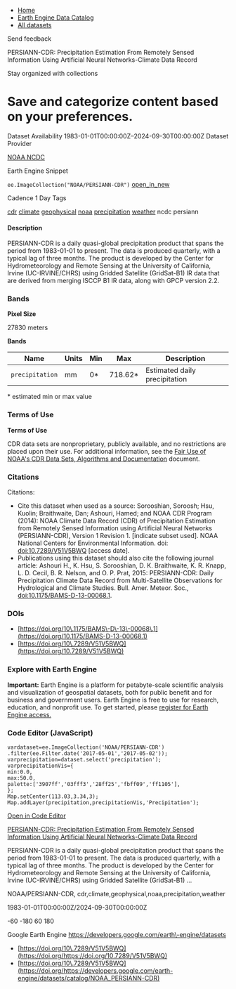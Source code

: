 



* [Home](https://developers.google.com/)
* [Earth Engine Data Catalog](https://developers.google.com/earth-engine/datasets)
* [All datasets](https://developers.google.com/earth-engine/datasets/catalog)





 
 
 Send feedback
 
 

PERSIANN\-CDR: Precipitation Estimation From Remotely Sensed Information Using Artificial Neural Networks\-Climate Data Record


 
 Stay organized with collections
 

 
 Save and categorize content based on your preferences.
================================================================================================================================================================================================================================








Dataset Availability
1983\-01\-01T00:00:00Z–2024\-09\-30T00:00:00Z
Dataset Provider


[NOAA NCDC](https://doi.org/10.7289/V51V5BWQ)



Earth Engine Snippet


`ee.ImageCollection("NOAA/PERSIANN-CDR")` 
[open\_in\_new](https://code.earthengine.google.com/?scriptPath=Examples:Datasets/NOAA/NOAA_PERSIANN-CDR)





Cadence
1 Day
Tags


[cdr](/earth-engine/datasets/tags/cdr)
[climate](/earth-engine/datasets/tags/climate)
[geophysical](/earth-engine/datasets/tags/geophysical)
[noaa](/earth-engine/datasets/tags/noaa)
[precipitation](/earth-engine/datasets/tags/precipitation)
[weather](/earth-engine/datasets/tags/weather)
ncdc
persiann








#### Description



PERSIANN\-CDR is a daily quasi\-global precipitation product
that spans the period from 1983\-01\-01 to present. The data is
produced quarterly, with a typical lag of three months. The product
is developed by the Center for Hydrometeorology and Remote Sensing
at the University of California, Irvine (UC\-IRVINE/CHRS) using
Gridded Satellite (GridSat\-B1\) IR data that are derived from merging
ISCCP B1 IR data, along with GPCP version 2\.2\.





### Bands



**Pixel Size**
  
27830 meters



**Bands**




| Name | Units | Min | Max | Description |
| --- | --- | --- | --- | --- |
| `precipitation` | mm | 0\* | 718\.62\* | Estimated daily precipitation |


 \* estimated min or max value


### Terms of Use


**Terms of Use**


CDR data sets are nonproprietary, publicly available,
and no restrictions are placed upon their use. For additional information,
see the [Fair Use of NOAA's CDR Data Sets, Algorithms and Documentation](https://www.ncdc.noaa.gov/sites/default/files/cdr-documentation/UseAgreement_0.pdf)
document.




### Citations



Citations:
* Cite this dataset when used as a source: Sorooshian, Soroosh;
Hsu, Kuolin; Braithwaite, Dan; Ashouri, Hamed; and NOAA CDR Program
(2014\): NOAA Climate Data Record (CDR) of Precipitation Estimation
from Remotely Sensed Information using Artificial Neural Networks
(PERSIANN\-CDR), Version 1 Revision 1\. \[indicate subset used]. NOAA
National Centers for Environmental Information. doi:
[doi:10\.7289/V51V5BWQ](https://doi.org/10.7289/V51V5BWQ)
\[access date].
* Publications using this dataset should also cite the following
journal article: Ashouri H., K. Hsu, S. Sorooshian, D. K. Braithwaite,
K. R. Knapp, L. D. Cecil, B. R. Nelson, and O. P. Prat, 2015: PERSIANN\-CDR:
Daily Precipitation Climate Data Record from Multi\-Satellite Observations
for Hydrological and Climate Studies. Bull. Amer. Meteor. Soc.,
[doi:10\.1175/BAMS\-D\-13\-00068\.1](https://doi.org/10.1175/BAMS-D-13-00068.1).





### DOIs


* [https://doi.org/10\.1175/BAMS\-D\-13\-00068\.1](https://doi.org/10.1175/BAMS-D-13-00068.1)
* [https://doi.org/10\.7289/V51V5BWQ](https://doi.org/10.7289/V51V5BWQ)




### Explore with Earth Engine


**Important:** 
 Earth Engine is a platform for petabyte\-scale scientific analysis and visualization of
 geospatial datasets, both for public benefit and for business and government users.
 Earth Engine is free to use for research, education, and nonprofit use. To get started, please
 [register for Earth Engine access.](https://console.cloud.google.com/earth-engine)



### Code Editor (JavaScript)



```
vardataset=ee.ImageCollection('NOAA/PERSIANN-CDR')
.filter(ee.Filter.date('2017-05-01','2017-05-02'));
varprecipitation=dataset.select('precipitation');
varprecipitationVis={
min:0.0,
max:50.0,
palette:['3907ff','03fff3','28ff25','fbff09','ff1105'],
};
Map.setCenter(113.03,3.34,3);
Map.addLayer(precipitation,precipitationVis,'Precipitation');
```



[Open in Code Editor](https://code.earthengine.google.com/?scriptPath=Examples:Datasets/NOAA/NOAA_PERSIANN-CDR)


[PERSIANN\-CDR: Precipitation Estimation From Remotely Sensed Information Using Artificial Neural Networks\-Climate Data Record](/earth-engine/datasets/catalog/NOAA_PERSIANN-CDR)

PERSIANN\-CDR is a daily quasi\-global precipitation product that spans the period from 1983\-01\-01 to present. The data is produced quarterly, with a typical lag of three months. The product is developed by the Center for Hydrometeorology and Remote Sensing at the University of California, Irvine (UC\-IRVINE/CHRS) using Gridded Satellite (GridSat\-B1\) …

 NOAA/PERSIANN\-CDR,
 cdr,climate,geophysical,noaa,precipitation,weather

1983\-01\-01T00:00:00Z/2024\-09\-30T00:00:00Z



 \-60 \-180 60 180
 



Google Earth Engine
https://developers.google.com/earth\-engine/datasets

* [https://doi.org/10\.7289/V51V5BWQ](https://doi.org/https://doi.org/10.7289/V51V5BWQ)
* [https://doi.org/10\.7289/V51V5BWQ](https://doi.org/https://developers.google.com/earth-engine/datasets/catalog/NOAA_PERSIANN-CDR)









